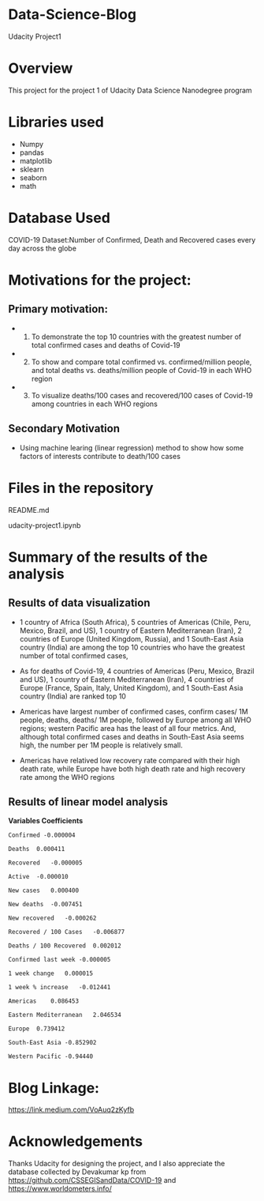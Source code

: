 # Data-Science-Blog
Udacity Project1

# Overview

This project for the project 1 of Udacity Data Science Nanodegree program

# Libraries used

- Numpy
- pandas
- matplotlib
- sklearn
- seaborn
- math

# Database Used

COVID-19 Dataset:Number of Confirmed, Death and Recovered cases every day across the globe

# Motivations for the project:

## Primary motivation: 

- 1.  To demonstrate the top 10 countries with the greatest number of total confirmed cases and deaths of Covid-19
- 2.  To show and compare total confirmed vs. confirmed/million people, and total deaths vs. deaths/million people of Covid-19 in each WHO region
- 3.  To visualize deaths/100 cases and recovered/100 cases of Covid-19 among countries in each WHO regions

## Secondary Motivation
- Using machine learing (linear regression) method to show how some factors of interests contribute to death/100 cases 

# Files in the repository

README.md

udacity-project1.ipynb

# Summary of the results of the analysis

## Results of data visualization

- 1 country of Africa (South Africa), 5 countries of Americas (Chile, Peru, Mexico, Brazil, and US), 1 country of Eastern Mediterranean (Iran), 2 countries of Europe (United Kingdom, Russia), and 1 South-East Asia country (India) are among the top 10 countries who have the greatest number of total confirmed cases, 

- As for deaths of Covid-19, 4 countries of Americas (Peru, Mexico, Brazil and US), 1 country of Eastern Mediterranean (Iran), 4 countries of Europe (France, Spain, Italy, United Kingdom), and 1 South-East Asia country (India) are ranked top 10

- Americas have largest number of confirmed cases, confirm cases/ 1M people, deaths, deaths/ 1M people, followed by Europe among all WHO regions; western Pacific area has the least of all four metrics.  And, although total confirmed cases and deaths in South-East Asia seems high, the number per 1M people is relatively small. 

- Americas have relatived low recovery rate compared with their high death rate, while Europe have both high death rate and high recovery rate among the WHO regions

## Results of linear model analysis

  **Variables   Coefficients**
  
    Confirmed -0.000004
  
	Deaths	0.000411
  
	Recovered	-0.000005
  
	Active	-0.000010
  
	New cases	0.000400
  
	New deaths	-0.007451
  
	New recovered	-0.000262
	
	Recovered / 100 Cases	-0.006877
	
	Deaths / 100 Recovered	0.002012
	
	Confirmed last week	-0.000005
	
	1 week change	0.000015
	
	1 week % increase	-0.012441
	
	Americas	0.086453
	
	Eastern Mediterranean	2.046534
	
	Europe	0.739412
	
	South-East Asia	-0.852902
	
	Western Pacific	-0.94440


# Blog Linkage:

https://link.medium.com/VoAuq2zKyfb

# Acknowledgements

Thanks Udacity for designing the project, and I also appreciate the database collected by Devakumar kp from https://github.com/CSSEGISandData/COVID-19 and https://www.worldometers.info/
